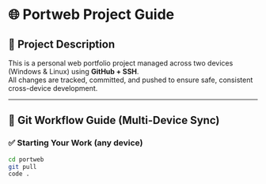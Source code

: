 # 🌐 Portweb Project Guide

## 📌 Project Description

This is a personal web portfolio project managed across two devices (Windows & Linux) using **GitHub + SSH**.  
All changes are tracked, committed, and pushed to ensure safe, consistent cross-device development.

---

## 🔄 Git Workflow Guide (Multi-Device Sync)

### ✅ Starting Your Work (any device)
```bash
cd portweb
git pull
code .

